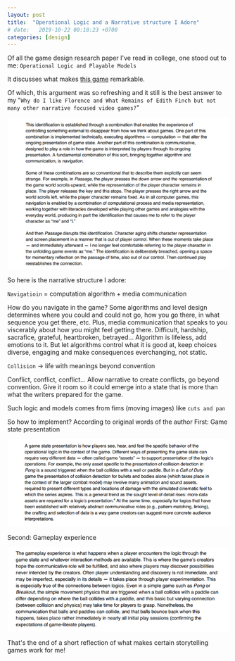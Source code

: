 ```yaml
---
layout: post
title:  "Operational Logic and a Narrative structure I Adore"
# date:   2019-10-22 00:18:23 +0700
categories: [design]
---
```


Of all the game design research paper I've read in college, one stood out to me: `Operational Logic and Playable Models`

It discusses what makes [this game](http://hcsoftware.sourceforge.net/passage/) remarkable. 

Of which, this argument was so refreshing and it still is the best answer to my "`Why do I like Florence and What Remains of Edith Finch but not many other narrative focused video games?`" 

![operational logic](/assets/passage.png)

So here is the narrative structure I adore:

`Navigatioin` = computation algorithm + media communication   

How do you navigate in the game? Some algorithms and level design determines where you could and could not go, how you go there, in what sequence you get there, etc.
Plus, media communication that speaks to you viscerably about how you might feel getting there. Difficult, hardship, sacrafice, grateful, heartbroken, betrayed... 
Algorithm is lifeless, add emotions to it. But let algorithms control what it is good at, keep choices diverse, engaging and make consequences everchanging, not static. 

`Collision` -> life with meanings beyond convention

Conflict, conflict, conflict... Allow narrative to create conflicts, go beyond convention. Give it room so it could emerge into a state that is more than what the writers prepared for the game. 

Such logic and models comes from fims (moving images) like `cuts and pan`

So how to implement? According to original words of the author
First: Game state presentation

![game-state](/assets/game-state.png)

Second: Gameplay experience

![gameplay](/assets/gameplay.png)

That's the end of a short reflection of what makes certain storytelling games work for me!

